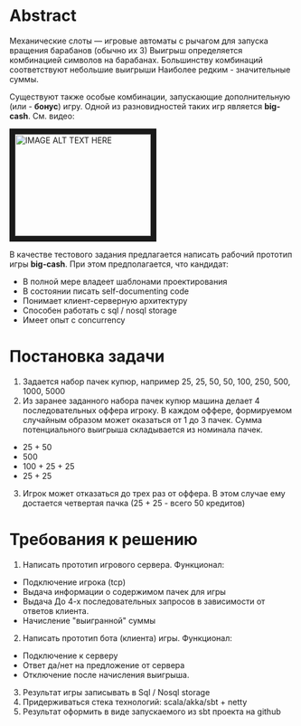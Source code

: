 Abstract
========

Механические слоты — игровые автоматы с рычагом для запуска вращения барабанов (обычно их 3)
Выигрыш определяется комбинацией символов на барабанах. 
Большинству комбинаций соответствуют небольшие выигрыши
Наиболее редким - значительные суммы.

Существуют также особые комбинации, запускающие дополнительную (или - **бонус**) игру.
Одной из разновидностей таких игр является **big-cash**. См. видео:

<a href="http://www.youtube.com/watch?feature=player_embedded&v=tWojSuoJaYQ&t=45s
" target="_blank"><img src="http://img.youtube.com/vi/tWojSuoJaYQ/0.jpg" 
alt="IMAGE ALT TEXT HERE" width="240" height="180" border="10" /></a>

В качестве тестового задания предлагается написать рабочий прототип игры **big-cash**.
При этом предполагается, что кандидат:
* В полной мере владеет шаблонами проектирования
* В состоянии писать self-documenting code
* Понимает клиент-серверную архитектуру
* Способен работать с sql / nosql storage
* Имеет опыт с concurrency

Постановка задачи
=================

1. Задается набор пачек купюр, например 
   25, 25, 50, 50, 100, 250, 500, 1000, 5000
2. Из заранее заданного набора пачек купюр машина делает 4 последовательных оффера игроку.
   В каждом оффере, формируемом случайным образом может оказаться от 1 до 3 пачек. 
   Сумма потенциального выигрыша складывается из номинала пачек.
  * 25 + 50
  * 500
  * 100 + 25 + 25
  * 25 + 25
3. Игрок может отказаться до трех раз от оффера. 
   В этом случае ему достается четвертая пачка (25 + 25 - всего 50 кредитов)
   
   
Требования к решению
====================

1. Написать прототип игрового сервера. Функционал:
  * Подключение игрока (tcp)
  * Выдача информации о содержимом пачек для игры
  * Выдача До 4-х последовательных запросов в зависимости от ответов клиента.
  * Начисление "выигранной" суммы
2. Написать прототип бота (клиента) игры. Функционал:
  * Подключение к серверу
  * Ответ да/нет на предложение от сервера
  * Отключение после начисления выигрыша.
3. Результат игры записывать в Sql / Nosql storage
4. Придерживаться стека технологий: scala/akka/sbt + netty
5. Результат оформить в виде запускаемого из sbt проекта на github
